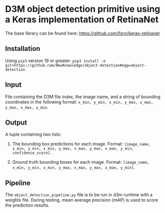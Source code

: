 # D3M object detection primitive using a Keras implementation of RetinaNet

The base library can be found here: https://github.com/fizyr/keras-retinanet

## Installation

Using `pip3` version 19 or greater: `pip3 install -e git+https://github.com/NewKnowledge/object-detection#egg=object-detection`

## Input

File containing the D3M file index, the image name, and a string of bounding coordinates in the following format: `x_min, y_min, x_min, y_max, x_max, y_max, x_max, y_min`.

## Output

A tuple containing two lists:

1. The bounding box predictions for each image. Format: `[image_name, x_min, y_min, x_min, y_max, x_max, y_max, x_max, y_min, confidence_score].`

2. Ground truth bounding boxes for each image. Format: `[image_name, x_min, y_min, x_min, y_max, x_max, y_max, x_max, y_min]`.

## Pipeline

The `object_detection_pipeline.py` file is to be run in d3m runtime with a weights file. During testing, mean average precision (mAP) is used to score the prediction results.